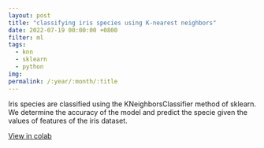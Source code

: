 ```yaml
---
layout: post
title: "classifying iris species using K-nearest neighbors"
date: 2022-07-19 00:00:00 +0800
filter: ml
tags:
  - knn
  - sklearn
  - python
img: 
permalink: /:year/:month/:title
---
```

Iris species are classified using the KNeighborsClassifier method of sklearn. We determine the accuracy of the model and predict the specie given the values of features of the iris dataset.

[View in colab](https://colab.research.google.com/drive/11iuO3qCOHR8_ygD4RoqfhYLfHma7zS2D?usp=sharing)